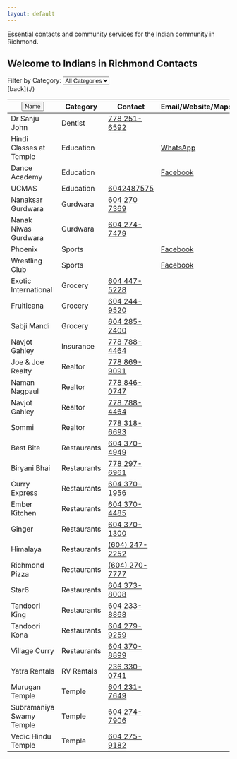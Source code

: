```yaml
---
layout: default
---
```


Essential contacts and community services for the Indian community in Richmond.

## Welcome to Indians in Richmond Contacts

<div id="filter">
  <label for="category-filter">Filter by Category:</label>
  <select id="category-filter">
    <option value="all">All Categories</option>
    <option value="dentist">Dentist</option>
    <option value="education">Education</option>
    <option value="gurdwara">Gurdwara</option>
    <option value="insurance">Insurance</option>
    <option value="realtor">Realtor</option>
    <option value="restaurants">Restaurants</option>
    <option value="rv rentals">RV Rentals</option>
    <option value="sports">Sports</option>
    <option value="temple">Temple</option>
  </select>
</div>
[back](./)
<table id="yellow-pages">
  <thead>
    <tr>
      <th><button onclick="sortTable(0)">Name</button></th>
      <th>Category</th>
      <th>Contact</th>
      <th>Email/Website/Maps</th>
  </tr>
  </thead>
  <tbody>
        <tr>
        <td>Dr Sanju John</td>
        <td>Dentist</td>
        <td><a href="tel:+17782516592">778 251-6592</a></td>
        <td><a href="#"></a></td>
        </tr>
        <tr>
        <td>Hindi Classes at Temple</td>
        <td>Education</td>
        <td><a href="tel:+"></a></td>
        <td><a href="https://chat.whatsapp.com/GnJPe7uFS2eCZqMkEG1EK5">WhatsApp</a></td>
        </tr>
        <tr>
        <td>Dance Academy</td>
        <td>Education</td>
        <td><a href="tel:+"></a></td>
        <td><a href="https://www.facebook.com/SudnyaDanceAcademy">Facebook</a></td>
        </tr>
        <tr>
        <td>UCMAS</td>
        <td>Education</td>
        <td><a href="tel:+16042487575">6042487575</a></td>
        <td><a href="#"></a></td>
          <!-- Add more Gurdwara alphabetically -->
        <tr>
        <td>Nanaksar Gurdwara</td>
        <td>Gurdwara</td>
        <td><a href="tel:+16042707369">604 270 7369</a></td>
        <td><a href="#"></a></td>
        </tr>
        <tr>
        <td>Nanak Niwas Gurdwara</td>
        <td>Gurdwara</td>
        <td><a href="tel:+16042747479">604 274-7479</a></td>
        <td><a href="#"></a></td>
        </tr>
        <tr>
        <td>Phoenix</td>
        <td>Sports</td>
        <td><a href="tel:+"></a></td>
        <td><a href="https://www.facebook.com/phoenix.richmond.malayalee">Facebook</a></td>
        </tr>
        <tr>
        <td>Wrestling Club</td>
        <td>Sports</td>
        <td><a href="tel:+"></a></td>
        <td><a href="https://www.facebook.com/BhullarWrestlingClub/">Facebook</a></td>
        </tr>
        <tr>
        <td>Exotic International</td>
        <td>Grocery</td>
        <td><a href="tel:+16044475228">604 447-5228</a></td>
        <td><a href="#"></a></td>
        </tr>
        <tr>
        <td>Fruiticana</td>
        <td>Grocery</td>
        <td><a href="tel:+16042449520">604 244-9520</a></td>
        <td><a href="#"></a></td>
        </tr>
        <tr>
        <td>Sabji Mandi</td>
        <td>Grocery</td>
        <td><a href="tel:+16042852400">604 285-2400</a></td>
        <td><a href="#"></a></td>
        </tr>
        <tr>
        <td>Navjot Gahley</td>
        <td>Insurance</td>
        <td><a href="tel:+17787884464">778 788-4464</a></td>
        <td><a href="#"></a></td>
        </tr>
    <!-- Add more Realtor alphabetically -->
        <tr>
        <td>Joe & Joe Realty</td>
        <td>Realtor</td>
        <td><a href="tel:+17788699091">778 869-9091</a></td>
        <td><a href="#"></a></td>
        </tr>
        <tr>
        <td>Naman Nagpaul</td>
        <td>Realtor</td>
        <td><a href="tel:+17788460747">778 846-0747</a></td>
        <td><a href="#"></a></td>
        </tr>
        <tr>
        <td>Navjot Gahley</td>
        <td>Realtor</td>
        <td><a href="tel:+17787884464">778 788-4464</a></td>
        <td><a href="#"></a></td>
        </tr>
        <tr>
        <td>Sommi</td>
        <td>Realtor</td>
        <td><a href="tel:+17783186693">778 318-6693</a></td>
        <td><a href="#"></a></td>
        </tr>
    <!-- Add more Restaurants alphabetically -->
        <tr>
        <td>Best Bite</td>
        <td>Restaurants</td>
        <td><a href="tel:+16043704949">604 370-4949</a></td>
        <td><a href="#"></a></td>
        </tr>
        <tr>
        <td>Biryani Bhai</td>
        <td>Restaurants</td>
        <td><a href="tel:+17782976961">778 297-6961</a></td>
        <td><a href="#"></a></td>
        </tr>
        <tr>
        <td>Curry Express</td>
        <td>Restaurants</td>
        <td><a href="tel:+16043701956">604 370-1956</a></td>
        <td><a href="#"></a></td>
        </tr>
        <tr>
        <td>Ember Kitchen</td>
        <td>Restaurants</td>
        <td><a href="tel:+16043704485">604 370-4485</a></td>
        <td><a href="#"></a></td>
        </tr>
        <tr>
        <td>Ginger</td>
        <td>Restaurants</td>
        <td><a href="tel:+16043701300">604 370-1300</a></td>
        <td><a href="#"></a></td>
        </tr>
        <tr>
        <td>Himalaya</td>
        <td>Restaurants</td>
        <td><a href="tel:+16042472252">(604) 247-2252</a></td>
        <td><a href="#"></a></td>
        </tr>
        <tr>
        <td>Richmond Pizza</td>
        <td>Restaurants</td>
        <td><a href="tel:+16042707777">(604) 270-7777</a></td>
        <td><a href="#"></a></td>
        </tr>
        <tr>
        <td>Star6</td>
        <td>Restaurants</td>
        <td><a href="tel:+16043738008">604 373-8008</a></td>
        <td><a href="#"></a></td>
        </tr>
        <tr>
        <td>Tandoori King</td>
        <td>Restaurants</td>
        <td><a href="tel:+16042338868">604 233-8868</a></td>
        <td><a href="#"></a></td>
        </tr>
        <tr>
        <td>Tandoori Kona</td>
        <td>Restaurants</td>
        <td><a href="tel:+16042799259">604 279-9259</a></td>
        <td><a href="#"></a></td>
        </tr>
        <tr>
        <td>Village Curry</td>
        <td>Restaurants</td>
        <td><a href="tel:+16043708899">604 370-8899</a></td>
        <td><a href="#"></a></td>
        </tr>
        <tr>
        <td>Yatra Rentals</td>
        <td>RV Rentals</td>
        <td><a href="tel:+12363300741">236 330-0741</a></td>
        <td><a href="#"></a></td>
        </tr>
        <tr>
        <td>Murugan Temple</td>
        <td>Temple</td>
        <td><a href="tel:+16042317649">604 231-7649</a></td>
        <td><a href="#"></a></td>
        </tr>
        <tr>
        <td>Subramaniya Swamy Temple</td>
        <td>Temple</td>
        <td><a href="tel:+16042747906">604 274-7906</a></td>
        <td><a href="#"></a></td>
        </tr>
        <tr>
        <td>Vedic Hindu Temple</td>
        <td>Temple</td>
        <td><a href="tel:+16042759182">604 275-9182</a></td>
        <td><a href="#"></a></td>
        </tr>
    <!-- Add more contacts alphabetically -->
  </tbody>
</table>

<script>
  document.getElementById("category-filter").addEventListener("change", function() {
    var category = this.value;
    var rows = document.getElementById("yellow-pages").getElementsByTagName("tbody")[0].getElementsByTagName("tr");
    for (var i = 0; i < rows.length; i++) {
      var categoryCell = rows[i].getElementsByTagName("td")[1]; // Assuming category is in the second column
      if (category === "all" || categoryCell.textContent.toLowerCase() === category) {
        rows[i].style.display = "";
      } else {
        rows[i].style.display = "none";
      }
    }
  });
</script>
